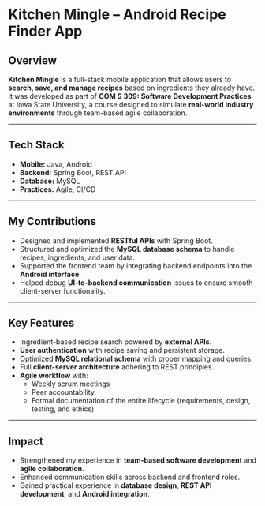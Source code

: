 # Kitchen Mingle – Android Recipe Finder App

## Overview
**Kitchen Mingle** is a full-stack mobile application that allows users to **search, save, and manage recipes** based on ingredients they already have.  
It was developed as part of **COM S 309: Software Development Practices** at Iowa State University, a course designed to simulate **real-world industry environments** through team-based agile collaboration.

---

## Tech Stack
- **Mobile:** Java, Android  
- **Backend:** Spring Boot, REST API  
- **Database:** MySQL  
- **Practices:** Agile, CI/CD  

---

## My Contributions
- Designed and implemented **RESTful APIs** with Spring Boot.  
- Structured and optimized the **MySQL database schema** to handle recipes, ingredients, and user data.  
- Supported the frontend team by integrating backend endpoints into the **Android interface**.  
- Helped debug **UI-to-backend communication** issues to ensure smooth client-server functionality.  

---

## Key Features
- Ingredient-based recipe search powered by **external APIs**.  
- **User authentication** with recipe saving and persistent storage.  
- Optimized **MySQL relational schema** with proper mapping and queries.  
- Full **client-server architecture** adhering to REST principles.  
- **Agile workflow** with:
  - Weekly scrum meetings  
  - Peer accountability  
  - Formal documentation of the entire lifecycle (requirements, design, testing, and ethics)  

---

## Impact
- Strengthened my experience in **team-based software development** and **agile collaboration**.  
- Enhanced communication skills across backend and frontend roles.  
- Gained practical experience in **database design**, **REST API development**, and **Android integration**.  
